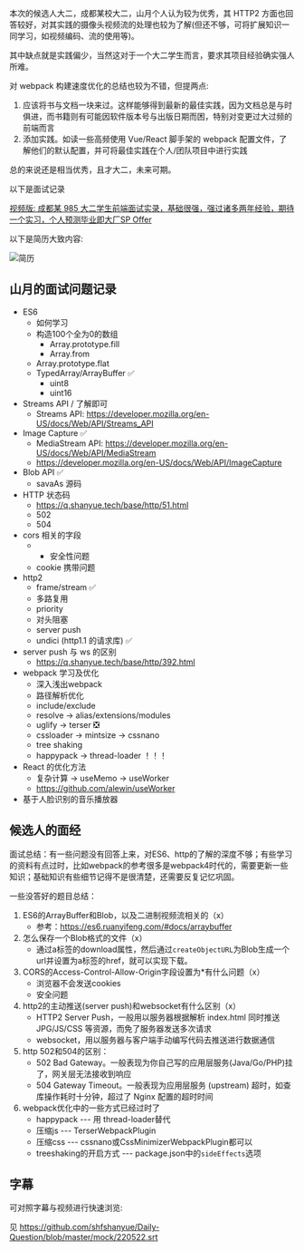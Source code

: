 本次的候选人大二，成都某校大二，山月个人认为较为优秀，其 HTTP2 方面也回答较好，对其实践的摄像头视频流的处理也较为了解(但还不够，可将扩展知识一同学习，如视频编码、流的使用等)。

其中缺点就是实践偏少，当然这对于一个大二学生而言，要求其项目经验确实强人所难。

对 webpack 构建速度优化的总结也较为不错，但提两点:

1. 应该将书与文档一块来过。这样能够得到最新的最佳实践，因为文档总是与时俱进，而书籍则有可能因软件版本号与出版日期而困，特别对变更过大过频的前端而言
2. 添加实践。如读一些高频使用 Vue/React 脚手架的 webpack 配置文件，了解他们的默认配置，并可将最佳实践在个人/团队项目中进行实践

总的来说还是相当优秀，且才大二，未来可期。

以下是面试记录

[视频版: 成都某 985 大二学生前端面试实录，基础很强，强过诸多两年经验，期待一个实习，个人预测毕业即大厂SP Offer](https://www.bilibili.com/video/bv1K54y1f7ez)

以下是简历大致内容:

![简历](https://p6-juejin.byteimg.com/tos-cn-i-k3u1fbpfcp/00f3a6d2b73649b4a5ae5643f06968c9~tplv-k3u1fbpfcp-watermark.image?)

## 山月的面试问题记录

+ ES6
    + 如何学习
    + 构造100个全为0的数组
        + Array.prototype.fill
        + Array.from
    + Array.prototype.flat
    + TypedArray/ArrayBuffer ✅
        + uint8
        + uint16
+ Streams API / 了解即可
    + Streams API: https://developer.mozilla.org/en-US/docs/Web/API/Streams_API
+ Image Capture ✅
    + MediaStream API: https://developer.mozilla.org/en-US/docs/Web/API/MediaStream
    + https://developer.mozilla.org/en-US/docs/Web/API/ImageCapture
+ Blob API ✅
    + savaAs 源码
+ HTTP 状态码
    + https://q.shanyue.tech/base/http/51.html
    + 502
    + 504
+ cors 相关的字段
    + * 安全性问题
    + cookie 携带问题
+ http2
    + frame/stream ✅
    + 多路复用
    + priority
    + 对头阻塞
    + server push
    + undici (http1.1 的请求库) ✅
+ server push 与 ws 的区别
    + https://q.shanyue.tech/base/http/392.html
+ webpack 学习及优化
    + 深入浅出webpack
    + 路径解析优化
    + include/exclude
    + resolve -> alias/extensions/modules
    + uglify -> terser ❎
    + cssloader -> mintsize -> cssnano 
    + tree shaking
    + happypack -> thread-loader ！！！
+ React 的优化方法
    + 复杂计算 -> useMemo -> useWorker
    + https://github.com/alewin/useWorker
+ 基于人脸识别的音乐播放器

## 候选人的面经

面试总结：有一些问题没有回答上来，对ES6、http的了解的深度不够；有些学习的资料有点过时，比如webpack的参考很多是webpack4时代的，需要更新一些知识；基础知识有些细节记得不是很清楚，还需要反复记忆巩固。

一些没答好的题目总结：

1. ES6的ArrayBuffer和Blob，以及二进制视频流相关的（x）
    - 参考：https://es6.ruanyifeng.com/#docs/arraybuffer
2. 怎么保存一个Blob格式的文件（x）
    - 通过a标签的download属性，然后通过`createObjectURL`为Blob生成一个url并设置为a标签的href，就可以实现下载。
2. CORS的Access-Control-Allow-Origin字段设置为*有什么问题（x）
    - 浏览器不会发送cookies
    - 安全问题
3. http2的主动推送(server push)和websocket有什么区别（x）
    - HTTP2 Server Push，一般用以服务器根据解析 index.html 同时推送 JPG/JS/CSS 等资源，而免了服务器发送多次请求
    - websocket，用以服务器与客户端手动编写代码去推送进行数据通信
4. http 502和504的区别：
    - 502 Bad Gateway。一般表现为你自己写的应用层服务(Java/Go/PHP)挂了，网关层无法接收到响应
    - 504 Gateway Timeout。一般表现为应用层服务 (upstream) 超时，如查库操作耗时十分钟，超过了 Nginx 配置的超时时间
4. webpack优化中的一些方式已经过时了
    - happypack --- 用 thread-loader替代
    - 压缩js --- TerserWebpackPlugin
    - 压缩css --- cssnano或CssMinimizerWebpackPlugin都可以
    - treeshaking的开启方式 --- package.json中的`sideEffects`选项

## 字幕

可对照字幕与视频进行快速浏览:

见 <https://github.com/shfshanyue/Daily-Question/blob/master/mock/220522.srt>

<subtitle :srt="$page.frontmatter.srt" b="https://www.bilibili.com/video/bv1K54y1f7ez" />
